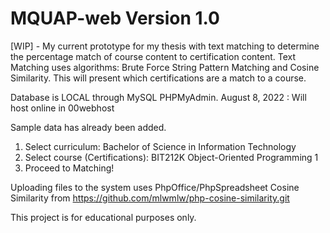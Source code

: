 # MQUAP-web Version 1.0

[WIP] - My current prototype for my thesis with text matching to determine the percentage match of course content to certification content. Text Matching uses algorithms: Brute Force String Pattern Matching and Cosine Similarity. This will present which certifications are a match to a course.

Database is LOCAL through MySQL PHPMyAdmin. 
August 8, 2022 : Will host online in 00webhost

Sample data has already been added. 
1. Select curriculum: Bachelor of Science in Information Technology
2. Select course (Certifications): BIT212K Object-Oriented Programming 1
3. Proceed to Matching!

Uploading files to the system uses PhpOffice/PhpSpreadsheet
Cosine Similarity from https://github.com/mlwmlw/php-cosine-similarity.git

This project is for educational purposes only.
